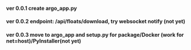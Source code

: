 #### ver 0.0.1 create argo_app.py
#### ver 0.0.2 endpoint: /api/floats/download, try websocket notify (not yet)
#### ver 0.0.3 move to argo_app and setup.py for package/Docker (work for net=host)/PyInstaller(not yet)
